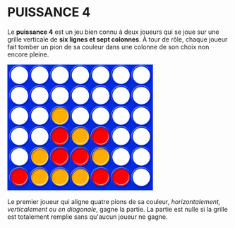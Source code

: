 # PUISSANCE 4

Le **puissance 4** est un jeu bien connu à deux joueurs qui se joue sur une grille verticale de **six lignes et sept colonnes**. À tour de rôle, chaque joueur fait tomber un pion de sa couleur dans une colonne de son choix non encore pleine.

![grille](imgs/vue_grille.png)

Le premier joueur qui aligne quatre pions de sa couleur, *horizontalement, verticalement ou en diagonale*, gagne la partie. La partie est nulle si la grille est totalement remplie sans qu'aucun joueur ne gagne.

